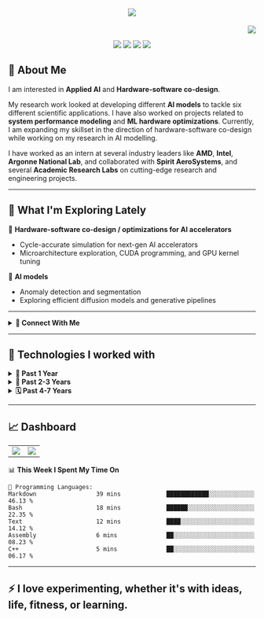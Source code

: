 <!-- README.md for rdverse -->

<h1 align="center">
  <img src="https://readme-typing-svg.herokuapp.com?font=JetBrains+Mono&weight=600&size=35&duration=2000&pause=1000&color=539BF5&width=500&height=70&center=true&vCenter=true&lines=Hi+There!+👋;I+am+Devesh!" />
</h1>

<p align="right">
  <img src="https://komarev.com/ghpvc/?username=rdverse" />
</p>

<p align="center">
    <img src="https://img.shields.io/badge/-PhD%20Researcher-blue" />
    <img src="https://img.shields.io/badge/-Machine%20Learning%20Engineer-brightgreen" />
    <img src="https://img.shields.io/badge/-AI%20Accelerators%20-orange" />
    <img src="https://img.shields.io/badge/-Applied%20AI-yellow" />
</p>

## 🚀 About Me

I am interested in **Applied AI** and **Hardware-software co-design**.
  
My research work looked at developing different **AI models** to tackle six different scientific applications. I have also worked on projects related to **system performance modeling** and **ML hardware optimizations**. Currently, I am expanding my skillset in the direction of hardware-software co-design while working on my research in AI modelling.

I have worked as an intern at several industry leaders like **AMD**, **Intel**, **Argonne National Lab**, and collaborated with **Spirit AeroSystems**, and several **Academic Research Labs** on cutting-edge research and engineering projects.

---

## 🔎 What I'm Exploring Lately

🌅 **Hardware-software co-design / optimizations for AI accelerators**
- Cycle-accurate simulation for next-gen AI accelerators
- Microarchitecture exploration, CUDA programming, and GPU kernel tuning

🌙 **AI models**
- Anomaly detection and segmentation
- Exploring efficient diffusion models and generative pipelines

---

<details>
<summary><b>🤝 Connect With Me</b></summary>

- [LinkedIn](https://www.linkedin.com/in/devesh-reddy/)
- [Google Scholar](https://scholar.google.com/citations?user=ieIjVEQAAAAJ)
- [Email](mailto:dseethi@niu.com)
- [GitHub](https://github.com/rdverse)

</details>

---

## 📂 Technologies I worked with

<details>
<summary><b>📅 Past 1 Year</b></summary>

<br/>

![Python](https://img.shields.io/badge/-Python-3776AB?logo=Python&logoColor=white)
![C++](https://img.shields.io/badge/-C++-00599C?logo=C%2B%2B&logoColor=white)
![CUDA](https://img.shields.io/badge/-CUDA-76B900?logo=NVIDIA&logoColor=white)
![PyTorch](https://img.shields.io/badge/-PyTorch-EE4C2C?logo=PyTorch&logoColor=white)
<img src="https://img.shields.io/badge/-ONNX-yellow"/>
![Docker](https://img.shields.io/badge/-Docker-2496ED?logo=Docker&logoColor=white)
![VS Code](https://img.shields.io/badge/-VS%20Code-007ACC?logo=Visual%20Studio%20Code&logoColor=white)
![Vim](https://img.shields.io/badge/-Vim-019733?logo=Vim&logoColor=white)
![Bash](https://img.shields.io/badge/-Bash-4EAA25?logo=GNU-Bash&logoColor=white)
![Linux](https://img.shields.io/badge/-Linux-FCC624?logo=Linux&logoColor=black)
![Git](https://img.shields.io/badge/-Git-F05032?logo=Git&logoColor=white)
![Jenkins Build](https://img.shields.io/jenkins/build)
<!---
![Metal](https://img.shields.io/badge/-Metal-black?logo=apple&logoColor=white) (in-progress)
-->
</details>

<details>
<summary><b>📆 Past 2-3 Years</b></summary>

<br/>

![Python](https://img.shields.io/badge/-Python-3776AB?logo=Python&logoColor=white)
![C++](https://img.shields.io/badge/-C++-00599C?logo=C%2B%2B&logoColor=white)
![PyTorch](https://img.shields.io/badge/-PyTorch-EE4C2C?logo=PyTorch&logoColor=white)
![TensorFlow](https://img.shields.io/badge/-TensorFlow-FF6F00?logo=TensorFlow&logoColor=white)
![OpenVINO](https://img.shields.io/badge/-OpenVINO-622C8B?logo=intel&logoColor=white)
![Scikit-learn](https://img.shields.io/badge/-Scikit%20Learn-F7931E?logo=scikit-learn&logoColor=white)
![Docker](https://img.shields.io/badge/-Docker-2496ED?logo=Docker&logoColor=white)
![AWS](https://img.shields.io/badge/-AWS-232F3E?logo=Amazon-AWS&logoColor=white)
![GCP](https://img.shields.io/badge/-GCP-4285F4?logo=Google-Cloud&logoColor=white)
![Heroku](https://img.shields.io/badge/-Heroku-430098?logo=Heroku&logoColor=white)
![VS Code](https://img.shields.io/badge/-VS%20Code-007ACC?logo=Visual%20Studio%20Code&logoColor=white)
![Vim](https://img.shields.io/badge/-Vim-019733?logo=Vim&logoColor=white)
![Bash](https://img.shields.io/badge/-Bash-4EAA25?logo=GNU-Bash&logoColor=white)
![Linux](https://img.shields.io/badge/-Linux-FCC624?logo=Linux&logoColor=black)
![Git](https://img.shields.io/badge/-Git-F05032?logo=Git&logoColor=white)
</details>

<details>
<summary><b>🗓️ Past 4-7 Years</b></summary>

<br/>

![Python](https://img.shields.io/badge/-Python-3776AB?logo=Python&logoColor=white)
![C++](https://img.shields.io/badge/-C++-00599C?logo=C%2B%2B&logoColor=white)
![TensorFlow](https://img.shields.io/badge/-TensorFlow-FF6F00?logo=TensorFlow&logoColor=white)
![Docker](https://img.shields.io/badge/-Docker-2496ED?logo=Docker&logoColor=white)
![Scikit-learn](https://img.shields.io/badge/-Scikit%20Learn-F7931E?logo=scikit-learn&logoColor=white)
![JavaScript](https://img.shields.io/badge/-JavaScript-F7DF1E?logo=JavaScript&logoColor=black)
![Node.js](https://img.shields.io/badge/-Node.js-339933?logo=Node.js&logoColor=white)
![Java](https://img.shields.io/badge/-Java-007396?logo=Java&logoColor=white)
![C](https://img.shields.io/badge/-C-A8B9CC?logo=C&logoColor=white)
![Flutter](https://img.shields.io/badge/-Flutter-02569B?logo=Flutter&logoColor=white)
![Android](https://img.shields.io/badge/-Android-3DDC84?logo=Android&logoColor=white)
![Firebase](https://img.shields.io/badge/-Firebase-FFCA28?logo=Firebase&logoColor=black)
![D3.js](https://img.shields.io/badge/-D3.js-F9A03C?logo=d3.js&logoColor=black)
![HTML5](https://img.shields.io/badge/-HTML5-E34F26?logo=HTML5&logoColor=white)
![CSS3](https://img.shields.io/badge/-CSS3-1572B6?logo=CSS3&logoColor=white)
![Vim](https://img.shields.io/badge/-Vim-019733?logo=Vim&logoColor=white)
![Emacs](https://img.shields.io/badge/-Emacs-7F5AB6?logo=GNU%20Emacs&logoColor=white)
![Linux](https://img.shields.io/badge/-Linux-FCC624?logo=Linux&logoColor=black)
![Git](https://img.shields.io/badge/-Git-F05032?logo=Git&logoColor=white)

Beyond this, I had an electronics and communications engineering background and was interested in IoT. 

</details>

---


## 📈 Dashboard

<table>
  <tr>
    <td><img src="https://github-readme-stats.vercel.app/api/top-langs/?username=rdverse&layout=compact&theme=dark&hide_border=true" /></td>
    <td><img src="https://github-readme-streak-stats.herokuapp.com?user=rdverse&theme=dark&hide_border=true" /></td>
  </tr>
</table>


<!--START_SECTION:waka-->
📊 **This Week I Spent My Time On** 

```text
💬 Programming Languages: 
Markdown                 39 mins             ████████████░░░░░░░░░░░░░   46.13 % 
Bash                     18 mins             ██████░░░░░░░░░░░░░░░░░░░   22.35 % 
Text                     12 mins             ████░░░░░░░░░░░░░░░░░░░░░   14.12 % 
Assembly                 6 mins              ██░░░░░░░░░░░░░░░░░░░░░░░   08.23 % 
C++                      5 mins              ██░░░░░░░░░░░░░░░░░░░░░░░   06.17 % 
```


<!--END_SECTION:waka-->
---

## ⚡ I love experimenting, whether it's with ideas, life, fitness, or learning.

